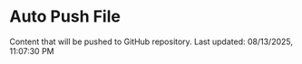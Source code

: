 # Auto Push File

Content that will be pushed to GitHub repository.
Last updated: 08/13/2025, 11:07:30 PM